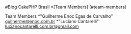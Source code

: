 #Blog CakePHP Brasil
*[Team Members] (#team-members)

<a name="team-members"></a>Team Members
*"Guilherme Enoc Egas de Carvalho" <guilherme@enoc.com.br>
*"Luciano Cantarelli" <lucianocantarelli.com.br@gmail.com>
 

